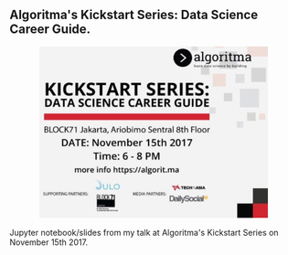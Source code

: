 ## Algoritma's Kickstart Series: Data Science Career Guide.



<div style="text-align:center"><img src="images/kickstart.png" alt="Drawing" width="400" height="300"/></div>





Jupyter notebook/slides from my talk at Algoritma's Kickstart Series on November 15th 2017.

